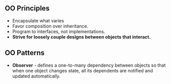 ## OO Principles
- Encapsulate what varies
- Favor composition over inheritance.
- Program to interfaces, not implementations.
- **Strive for loosely couple designs between objects that interact.**

## OO Patterns
- **Observer** - defines a one-to-many dependency between objects so that when one object changes state, all its dependents are notified and updated automatically.
